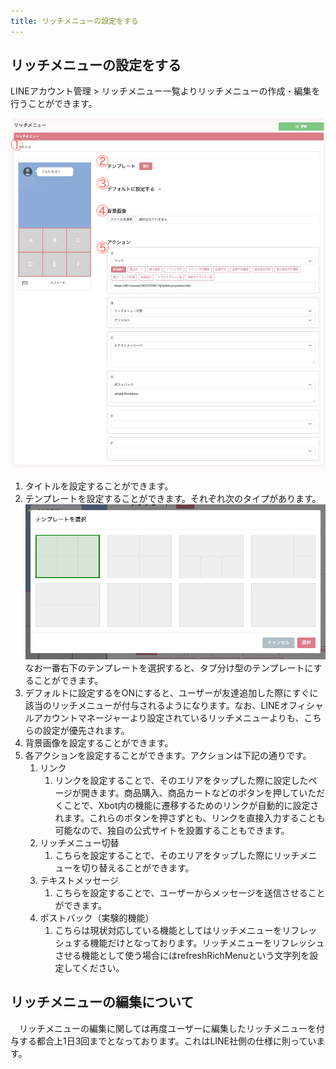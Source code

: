 ```yaml
---
title: リッチメニューの設定をする
---
```

## リッチメニューの設定をする
LINEアカウント管理 > リッチメニュー一覧よりリッチメニューの作成・編集を行うことができます。  

![リッチメニュー作成画面](../images/richmenu-create.png)  

1. タイトルを設定することができます。
2. テンプレートを設定することができます。それぞれ次のタイプがあります。
![リッチメニューテンプレート画像](../images/richmenu-template.png)
なお一番右下のテンプレートを選択すると、タブ分け型のテンプレートにすることができます。
1. デフォルトに設定するをONにすると、ユーザーが友達追加した際にすぐに該当のリッチメニューが付与されるようになります。なお、LINEオフィシャルアカウントマネージャーより設定されているリッチメニューよりも、こちらの設定が優先されます。
2. 背景画像を設定することができます。
3. 各アクションを設定することができます。アクションは下記の通りです。
   1. リンク
      1. リンクを設定することで、そのエリアをタップした際に設定したページが開きます。商品購入、商品カートなどのボタンを押していただくことで、Xbot内の機能に遷移するためのリンクが自動的に設定されます。これらのボタンを押さずとも、リンクを直接入力することも可能なので、独自の公式サイトを設置することもできます。
   2. リッチメニュー切替
      1. こちらを設定することで、そのエリアをタップした際にリッチメニューを切り替えることができます。
   3. テキストメッセージ
      1. こちらを設定することで、ユーザーからメッセージを送信させることができます。
   4. ポストバック（実験的機能）
      1. こちらは現状対応している機能としてはリッチメニューをリフレッシュする機能だけとなっております。リッチメニューをリフレッシュさせる機能として使う場合にはrefreshRichMenuという文字列を設定してください。  

## リッチメニューの編集について
&emsp;リッチメニューの編集に関しては再度ユーザーに編集したリッチメニューを付与する都合上1日3回までとなっております。これはLINE社側の仕様に則っています。